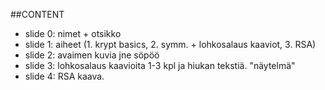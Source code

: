 ##CONTENT

* slide 0: nimet + otsikko
* slide 1: aiheet (1. krypt basics, 2. symm. + lohkosalaus kaaviot, 3. RSA)
* slide 2: avaimen kuvia jne söpöö
* slide 3: lohkosalaus kaavioita 1-3 kpl ja hiukan tekstiä. "näytelmä"
* slide 4: RSA kaava.
